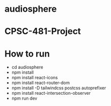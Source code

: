 # audiosphere

# CPSC-481-Project

# How to run

- cd audiosphere
- npm install
- npm install react-icons
- npm install react-router-dom
- npm install -D tailwindcss postcss autoprefixer
- npm install react-intersection-observer
- npm run dev
